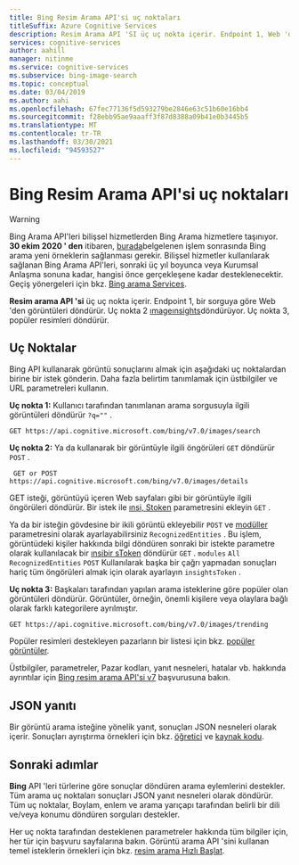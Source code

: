```yaml
---
title: Bing Resim Arama API'si uç noktaları
titleSuffix: Azure Cognitive Services
description: Resim Arama API 'SI üç uç nokta içerir. Endpoint 1, Web 'den görüntüleri döndürür. Uç nokta 2 ımageınsights döndürüyor. Uç nokta 3, popüler resimleri döndürür.
services: cognitive-services
author: aahill
manager: nitinme
ms.service: cognitive-services
ms.subservice: bing-image-search
ms.topic: conceptual
ms.date: 03/04/2019
ms.author: aahi
ms.openlocfilehash: 67fec77136f5d593279be2846e63c51b60e16bb4
ms.sourcegitcommit: f28ebb95ae9aaaff3f87d8388a09b41e0b3445b5
ms.translationtype: MT
ms.contentlocale: tr-TR
ms.lasthandoff: 03/30/2021
ms.locfileid: "94593527"
---
```

# <a name="endpoints-for-the-bing-image-search-api"></a>Bing Resim Arama API'si uç noktaları

> [!WARNING]
> Bing Arama API'leri bilişsel hizmetlerden Bing Arama hizmetlere taşınıyor. **30 ekim 2020 ' den** itibaren, [burada](/bing/search-apis/bing-web-search/create-bing-search-service-resource)belgelenen işlem sonrasında Bing arama yeni örneklerin sağlanması gerekir.
> Bilişsel hizmetler kullanılarak sağlanan Bing Arama API'leri, sonraki üç yıl boyunca veya Kurumsal Anlaşma sonuna kadar, hangisi önce gerçekleşene kadar desteklenecektir.
> Geçiş yönergeleri için bkz. [Bing arama Services](/bing/search-apis/bing-web-search/create-bing-search-service-resource).

**Resim arama API 'si** üç uç nokta içerir.  Endpoint 1, bir sorguya göre Web 'den görüntüleri döndürür. Uç nokta 2 [ımageınsights](/rest/api/cognitiveservices-bingsearch/bing-images-api-v7-reference#imageinsightsresponse)döndürüyor.  Uç nokta 3, popüler resimleri döndürür.

## <a name="endpoints"></a>Uç Noktalar

Bing API kullanarak görüntü sonuçlarını almak için aşağıdaki uç noktalardan birine bir istek gönderin. Daha fazla belirtim tanımlamak için üstbilgiler ve URL parametreleri kullanın.

**Uç nokta 1:** Kullanıcı tarafından tanımlanan arama sorgusuyla ilgili görüntüleri döndürür `?q=""` .
```
GET https://api.cognitive.microsoft.com/bing/v7.0/images/search
```

**Uç nokta 2:** Ya da kullanarak bir görüntüyle ilgili öngörüleri `GET` döndürür `POST` .
```
 GET or POST https://api.cognitive.microsoft.com/bing/v7.0/images/details
```
GET isteği, görüntüyü içeren Web sayfaları gibi bir görüntüyle ilgili öngörüleri döndürür. Bir istek ile [ınsi, Stoken](/rest/api/cognitiveservices-bingsearch/bing-images-api-v7-reference#insightstoken) parametresini ekleyin `GET` .

Ya da bir isteğin gövdesine bir ikili görüntü ekleyebilir `POST` ve [modüller](/rest/api/cognitiveservices-bingsearch/bing-images-api-v7-reference#modulesrequested) parametresini olarak ayarlayabilirsiniz `RecognizedEntities` . Bu işlem, görüntüdeki kişiler hakkında bilgi döndüren sonraki bir istekte parametre olarak kullanılacak bir [ınsibir sToken](/rest/api/cognitiveservices-bingsearch/bing-images-api-v5-reference#insightstoken) döndürür `GET` .  `modules` `All` `RecognizedEntities` `POST` Kullanılarak başka bir çağrı yapmadan sonuçları hariç tüm öngörüleri almak için olarak ayarlayın `insightsToken` .


**Uç nokta 3:** Başkaları tarafından yapılan arama isteklerine göre popüler olan görüntüleri döndürür. Görüntüler, örneğin, önemli kişilere veya olaylara bağlı olarak farklı kategorilere ayrılmıştır.
```
GET https://api.cognitive.microsoft.com/bing/v7.0/images/trending
```

Popüler resimleri destekleyen pazarların bir listesi için bkz. [popüler görüntüler](./trending-images.md).

Üstbilgiler, parametreler, Pazar kodları, yanıt nesneleri, hatalar vb. hakkında ayrıntılar için [Bing resim arama API'si v7](/rest/api/cognitiveservices-bingsearch/bing-images-api-v7-reference) başvurusuna bakın.
## <a name="response-json"></a>JSON yanıtı
Bir görüntü arama isteğine yönelik yanıt, sonuçları JSON nesneleri olarak içerir. Sonuçları ayrıştırma örnekleri için bkz. [öğretici](./tutorial-bing-image-search-single-page-app.md) ve [kaynak kodu](./tutorial-bing-image-search-single-page-app.md).

## <a name="next-steps"></a>Sonraki adımlar
**Bing** API 'leri türlerine göre sonuçlar döndüren arama eylemlerini destekler. Tüm arama uç noktaları sonuçları JSON yanıt nesneleri olarak döndürür.  Tüm uç noktalar, Boylam, enlem ve arama yarıçapı tarafından belirli bir dili ve/veya konumu döndüren sorguları destekler.

Her uç nokta tarafından desteklenen parametreler hakkında tüm bilgiler için, her tür için başvuru sayfalarına bakın.
Görüntü arama API 'sini kullanan temel isteklerin örnekleri için bkz. [resim arama Hızlı Başlat](./overview.md).